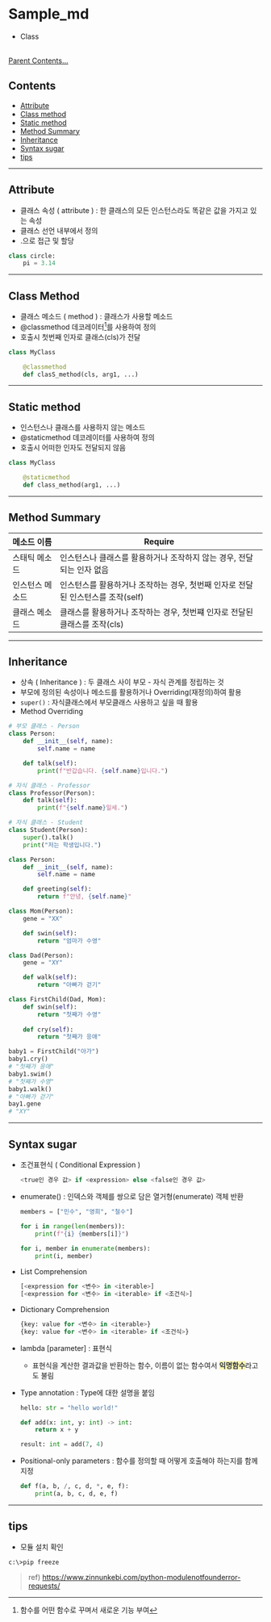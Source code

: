 # Sample_md
-   Class

<br>[Parent Contents...](../../../README.md/#til-today-i-learned)

## Contents
- [Attribute](#attribute)
- [Class method](#class-method)
- [Static method](#static-method)
- [Method Summary](#method-summary)
- [Inheritance](#Inheritance)
- [Syntax sugar](#syntax-sugar)
- [tips](#tips)

---

## Attribute
-   클래스 속성 ( attribute ) : 한 클래스의 모든 인스턴스라도 똑같은 값을 가지고 있는 속성
-   클래스 선언 내부에서 정의
-   <classname>.<name>으로 접근 및 할당
```python
class circle:
    pi = 3.14
```

---

## Class Method
-   클래스 메소드 ( method ) : 클래스가 사용할 메소드
-   @classmethod 데코레이터[^1]를 사용하여 정의
-   호출시 첫번째 인자로 클래스(cls)가 전달
```python
class MyClass

    @classmethod
    def clasS_method(cls, arg1, ...)
```

[^1]: 함수를 어떤 함수로 꾸며서 새로운 기능 부여

---

## Static method
-   인스턴스나 클래스를 사용하지 않는 메소드
-   @staticmethod 데코레이터를 사용하여 정의
-   호출시 어떠한 인자도 전달되지 않음
```python
class MyClass

    @staticmethod
    def class_method(arg1, ...)
```

---

## Method Summary
|메소드 이름 | Require |
| --- | --- |
|스태틱 메소드|인스턴스나 클래스를 활용하거나 조작하지 않는 경우, 전달 되는 인자 없음|
|인스턴스 메소드|인스턴스를 활용하거나 조작하는 경우, 첫번째 인자로 전달된 인스턴스를 조작(self)|
|클래스 메소드|클래스를 활용하거나 조작하는 경우, 첫번쨰 인자로 전달된 클래스를 조작(cls)|

---

## Inheritance
-   상속 ( Inheritance ) : 두 클래스 사이 부모 - 자식 관계를 정립하는 것
-   부모에 정의된 속성이나 메소드를 활용하거나 Overriding(재정의)하여 활용
-   `super()` : 자식클래스에서 부모클래스 사용하고 싶을 때 활용
-   Method Overriding
```python
# 부모 클래스 - Person
class Person:
    def __init__(self, name):
        self.name = name

    def talk(self):
        print(f"반갑습니다. {self.name}입니다.")

# 자식 클래스 - Professor
class Professor(Person):
    def talk(self):
        print(f"{self.name}일세.")

# 자식 클래스 - Student
class Student(Person):
    super().talk()
    print("저는 학생입니다.")
```

```python
class Person:
    def __init__(self, name):
        self.name = name

    def greeting(self):
        return f"안녕, {self.name}"

class Mom(Person):
    gene = "XX"

    def swin(self):
        return "엄마가 수영"

class Dad(Person):
    gene = "XY"

    def walk(self):
        return "아빠가 걷기"

class FirstChild(Dad, Mom):
    def swin(self):
        return "첫째가 수영"
    
    def cry(self):
        return "첫째가 응애"

baby1 = FirstChild("아가")
baby1.cry()
# "첫째가 응애"
baby1.swim()
# "첫째가 수영"
baby1.walk()
# "아빠가 걷기"
bay1.gene
# "XY"
```

---

## Syntax sugar
-  조건표현식 ( Conditional Expression )
    ```python
    <true인 경우 값> if <expression> else <false인 경우 값>
    ```
-   enumerate() : 인덱스와 객체를 쌍으로 담은 열거형(enumerate) 객체 반환
    ```python
    members = ["민수", "영희", "철수"]

    for i in range(len(members)):
        print(f"{i} {members[i]}")
        
    for i, member in enumerate(members):
        print(i, member)
    ```
-   List Comprehension
    ```python
    [<expression for <변수> in <iterable>]
    [<expression for <변수> in <iterable> if <조건식>]
    ```
-   Dictionary Comprehension
    ```python
    {key: value for <변수> in <iterable>}
    {key: value for <변수> in <iterable> if <조건식>}
    ```
-   lambda [parameter] : 표현식
    - 표현식을 계산한 결과값을 반환하는 함수, 이름이 없는 함수여서 <span style="color: #2D3748; background-color:#fff5b1;">**익명함수**</span>라고도 불림

-   Type annotation : Type에 대한 설명을 붙임
    ```python
    hello: str = "hello world!"

    def add(x: int, y: int) -> int:
        return x + y

    result: int = add(7, 4)
    ```

-   Positional-only parameters : 함수를 정의할 때 어떻게 호출해야 하는지를 함께 지정
    ```python
    def f(a, b, /, c, d, *, e, f):
        print(a, b, c, d, e, f)
    ```

---

## tips
-   모듈 설치 확인
```shell
c:\>pip freeze
```
>   ref) https://www.zinnunkebi.com/python-modulenotfounderror-requests/